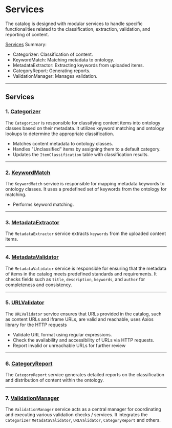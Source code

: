 # Services

The catalog is designed with modular services to handle specific functionalities related to the classification, extraction, validation, and reporting of content.

[Services](../src/services) Summary:

- Categorizer: Classification of content.
- KeywordMatch: Matching metadata to ontology.
- MetadataExtractor: Extracting keywords from uploaded items.
- CategoryReport: Generating reports.
- ValidationManager: Manages validation.

---

## Services 

### 1. **[Categorizer](../src/services/Categorizer.ts)** 

The `Categorizer` is responsible for classifying content items into ontology classes based on their metadata. It utilizes keyword matching and ontology lookups to determine the appropriate classification.

- Matches content metadata to ontology classes.
- Handles "Unclassified" items by assigning them to a default category.
- Updates the `ItemClassification` table with classification results.

---

### 2. **[KeywordMatch](../src/services/KeywordMatch.ts)**

The `KeywordMatch` service is responsible for mapping metadata keywords to ontology classes. It uses a predefined set of keywords from the ontology for matching.

- Performs keyword matching.

---

### 3. **[MetadataExtractor](../src/services/MetadataExtractor.ts)**

The `MetadataExtractor` service extracts `keywords` from the uploaded content items.


---

### 4. **[MetadataValidator](../src/services/MetadataValidator.ts)**

The `MetadataValidator` service is responsible for ensuring that the metadata of items in the catalog meets predefined standards and requirements. It checks fields such as `title`, `description`, `keywords`, and `author` for completeness and consistency.


---

### 5. **[URLValidator](../src/services/URLValidator.ts)**

The `URLValidator` service ensures that URLs provided in the catalog, such as content URLs and iframe URLs, are valid and reachable, uses Axios library for the HTTP requests

- Validate URL format using regular expressions.
- Check the availability and accessibility of URLs via HTTP requests.
- Report invalid or unreachable URLs for further review


---

### 6. **[CategoryReport](../src/services/CategoryReport.ts)**

The `CategoryReport` service generates detailed reports on the classification and distribution of content within the ontology.


---

### 7. **[ValidationManager](../../src/services/ValidationManager.ts)**

The `ValidationManager` service acts as a central manager for coordinating and executing various validation checks / services. It integrates the `Categorizer` `MetadataValidator`, `URLValidator`, `CategoryReport` and others.